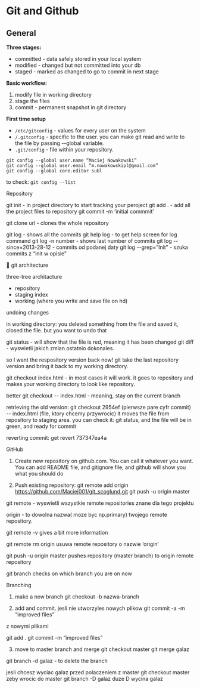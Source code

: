 # Git and Github

## General 

**Three stages:**

- committed - data safely stored in your local system
- modified - changed but not committed into your db
- staged - marked as changed to go to commit in next stage


**Basic workflow:**

1. modify file in working directory
2. stage the files
3. commit - permanent snapshot in git directory

**First time setup**

- `/etc/gitconfig` - values for every user on the system
- `/.gitconfig` - specific to the user. you can make git read and write to the file by passing --global variable.
- `.git/config` - file within your repository.

```
git config --global user.name “Maciej Nowakowski”
git config --global user.email “m.nowakowskipl@gmail.com”
git config --global core.editor subl
```

to check:
`git config --list`

Repository

git init - in project directory to start tracking your peroject
git add .   - add all the project files to repository
git commit -m ‘initial commmit’ 

git clone url - clones the whole repository

git log - shows all the commits
git help log - to get help screen for log command
git log -n number - shows last number of commits
git log --since=2013-28-12 - commits od podanej daty
git log --grep=”Init” - szuka commits z “init w opisie”



git architecture

three-tree architacture

- repository
- staging index
- working (where you write and save file on hd)

undoing changes

in working directory:
you deleted something from the file and saved it, closed the file. but you want to undo that

git status - will show that the file is red, meaning it has been changed
git diff - wyswietli jakich zmian ostatnio dokonales.

so I want the respository version back now! 
git take the last repository version and bring it back to my working directory.

git checkout index.html - in most cases it will work. it goes to repository and makes your working directory to look like repository.

better
git checkout -- index.html - meaning, stay on the current branch

retrieving the old version:
git checkout 2954ef (pierwsze pare cyfr commit) -- index.html (file, ktory chcemy przywrocic)
it moves the file from repository to staging area.
you can check it: git status, and the file will be in green, and ready for commit

reverting commit:
get revert  737347ea4a

GitHub 

1. Create new repository on github.com. You can call it whatever you want. 
You can add README file, and gitignore file, and github will show you what you should do 

2. Push existing repository:
git remote add origin https://github.com/Maciej001/git_scoglund.git
git push -u origin master

git remote - wyswietli wszystkie remote repositories znane dla tego projektu

origin - to dowolna nazwa( moze byc np.primary) twojego remote repository.

git remote -v        gives a bit more information

git remote rm origin       usuwa remote repository o nazwie ‘origin’

git push -u origin  master      pushes repository (master branch)  to origin remote repository

git branch           checks on which branch you are on now

Branching

1. make  a new branch
git checkout -b nazwa-branch

2. add and commit. jesli nie utworzyles nowych plikow
git commit -a -m “improved files”

z nowymi plikami

git add .
git commit -m “improved files”

3. move to master branch and merge
git checkout master
git merge galaz

git branch -d galaz - to         delete the branch

jesli chcesz wyciac galaz przed polaczeniem z master
git checkout master        zeby wrocic do master
git branch -D galaz         duze D wycina galaz




















